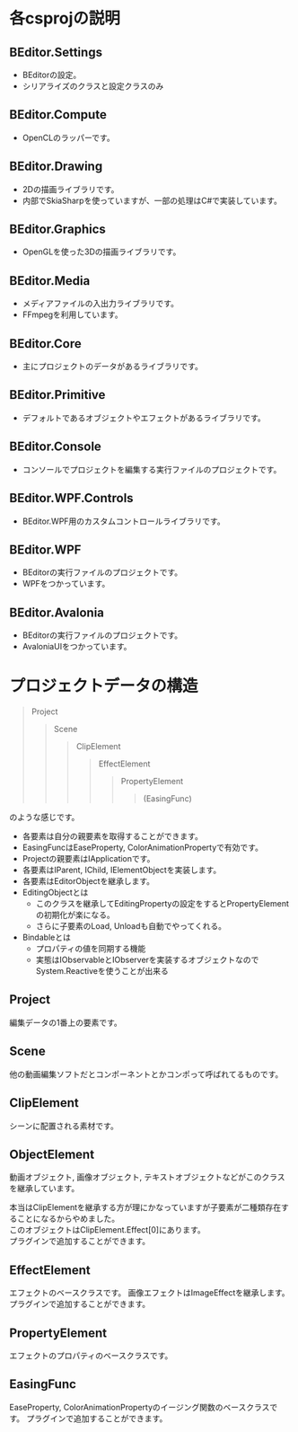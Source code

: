 # 各csprojの説明

## BEditor.Settings

* BEditorの設定。  
* シリアライズのクラスと設定クラスのみ

## BEditor.Compute

* OpenCLのラッパーです。

## BEditor.Drawing

* 2Dの描画ライブラリです。  
* 内部でSkiaSharpを使っていますが、一部の処理はC#で実装しています。

## BEditor.Graphics

* OpenGLを使った3Dの描画ライブラリです。

## BEditor.Media

* メディアファイルの入出力ライブラリです。  
* FFmpegを利用しています。

## BEditor.Core

* 主にプロジェクトのデータがあるライブラリです。

## BEditor.Primitive

* デフォルトであるオブジェクトやエフェクトがあるライブラリです。

## BEditor.Console

* コンソールでプロジェクトを編集する実行ファイルのプロジェクトです。

## BEditor.WPF.Controls

* BEditor.WPF用のカスタムコントロールライブラリです。

## BEditor.WPF

* BEditorの実行ファイルのプロジェクトです。  
* WPFをつかっています。

## BEditor.Avalonia

* BEditorの実行ファイルのプロジェクトです。  
* AvaloniaUIをつかっています。

# プロジェクトデータの構造

> Project
> > Scene
> > > ClipElement
> > > > EffectElement
> > > > > PropertyElement
> > > > > > (EasingFunc)

のような感じです。  
* 各要素は自分の親要素を取得することができます。  
* EasingFuncはEaseProperty, ColorAnimationPropertyで有効です。
* Projectの親要素はIApplicationです。
* 各要素はIParent, IChild, IElementObjectを実装します。
* 各要素はEditorObjectを継承します。
* EditingObjectとは
    * このクラスを継承してEditingPropertyの設定をするとPropertyElementの初期化が楽になる。
    * さらに子要素のLoad, Unloadも自動でやってくれる。
* Bindableとは
    * プロパティの値を同期する機能
    * 実態はIObservableとIObserverを実装するオブジェクトなのでSystem.Reactiveを使うことが出来る

## Project

編集データの1番上の要素です。

## Scene

他の動画編集ソフトだとコンポーネントとかコンポって呼ばれてるものです。

## ClipElement

シーンに配置される素材です。

## ObjectElement

動画オブジェクト, 画像オブジェクト, テキストオブジェクトなどがこのクラスを継承しています。  
  
本当はClipElementを継承する方が理にかなっていますが子要素が二種類存在することになるからやめました。  
このオブジェクトはClipElement.Effect[0]にあります。  
プラグインで追加することができます。

## EffectElement

エフェクトのベースクラスです。
画像エフェクトはImageEffectを継承します。  
プラグインで追加することができます。

## PropertyElement

エフェクトのプロパティのベースクラスです。

## EasingFunc

EaseProperty, ColorAnimationPropertyのイージング関数のベースクラスです。
プラグインで追加することができます。
